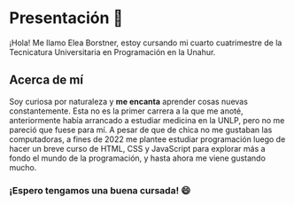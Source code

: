 # Presentación :wave:
  ¡Hola! Me llamo Elea Borstner, estoy cursando mi cuarto cuatrimestre de la Tecnicatura Universitaria en Programación en la Unahur.
  
## Acerca de mí
  Soy curiosa por naturaleza y **me encanta** aprender cosas nuevas constantemente. Esta no es la primer carrera a la que me anoté, anteriormente había arrancado a estudiar medicina en la UNLP, pero no me pareció que fuese para mí.
  A pesar de que de chica no me gustaban las computadoras, a fines de 2022 me plantee estudiar programación luego de hacer un breve curso de HTML, CSS y JavaScript para explorar más a fondo el mundo de la programación, y hasta ahora me viene gustando mucho.

### ¡Espero tengamos una buena cursada! :smile:
